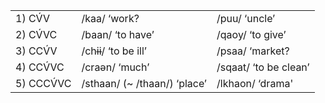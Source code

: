 ||||
|-|-|-|
|1) CV́V| /kaa/ ‘work?| /puu/ ‘uncle’|
|2) CV́VC |/baan/ ‘to have’| /qaoy/ ‘to give’|
|3) CCV́V|/chɨɨ/ ‘to be ill’|  /psaa/ ‘market?|
|4) CCV́VC |/craən/ ‘much’|/sqaat/ ‘to be clean’|
|5) CCCV́VC |/sthaan/ (~ /thaan/) ‘place’| /lkhaon/ ‘drama'|

